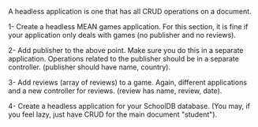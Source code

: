A headless application is one that has all CRUD operations on a document.

1- Create a headless MEAN games application. For this section, it is fine if your application only deals with games (no publisher and no reviews).

2- Add publisher to the above point. Make sure you do this in a separate application. Operations related to the publisher should be in a separate controller. (publisher should have name, country).

3- Add reviews (array of reviews) to a game. Again, different applications and a new controller for reviews. (review has name, review, date).

4- Create a headless application for your SchoolDB database. (You may, if you feel lazy, just have CRUD for the main document "student"). 